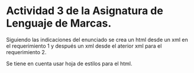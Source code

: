 # Actividad 3 de la Asignatura de Lenguaje de Marcas.
Siguiendo las indicaciones del enunciado se crea un html desde un xml en el requerimiento 1
y después un xml desde el aterior xml para el requerimiento 2.

Se tiene en cuenta usar hoja de estilos para el html.
